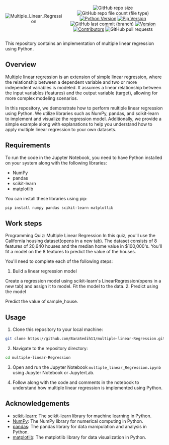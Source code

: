 <div style="display:flex; justify-content: center; align-items: center ; height" 100vh" align=center>

![Multiple_Linear_Regression](https://github.com/BaraSedih11/Multiple-Linear-Regression/assets/98843912/2496ae57-62bc-467f-98be-a48ab9fd7ff6)

   ![GitHub repo size](https://img.shields.io/github/repo-size/BaraSedih11/Multiple-Linear-Regression) ![GitHub repo file count (file type)](https://img.shields.io/github/directory-file-count/BaraSedih11/Multiple-Linear-Regression) [![Python Version](https://img.shields.io/badge/python-3.8-blue)](https://www.python.org/downloads/release/python-380/)
[![Pip Version](https://img.shields.io/badge/pip-21.0-orange)](https://pypi.org/project/pip/21.0/)
 ![GitHub last commit (branch)](https://img.shields.io/github/last-commit/BaraSedih11/Multiple-Linear-Regression/main)
[![Version](https://img.shields.io/badge/version-v1.0.0-blue)](https://github.com/BaraSedih11/Multiple-Linear-Regression/releases/tag/v1.0.0)
[![Contributors](https://img.shields.io/github/contributors/BaraSedih11/Multiple-Linear-Regression)](https://github.com/BaraSedih11/Multiple-Linear-Regression/graphs/contributors)
![GitHub pull requests](https://img.shields.io/github/issues-pr-raw/BaraSedih11/Multiple-Linear-Regression)
<!-- ![GitHub issues](https://img.shields.io/github/issues-raw/BaraSedih11/Bookstore)  -->
</div>


This repository contains an implementation of multiple linear regression using Python.

## Overview

Multiple linear regression is an extension of simple linear regression, where the relationship between a dependent variable and two or more independent variables is modeled. It assumes a linear relationship between the input variables (features) and the output variable (target), allowing for more complex modeling scenarios.

In this repository, we demonstrate how to perform multiple linear regression using Python. We utilize libraries such as NumPy, pandas, and scikit-learn to implement and visualize the regression model. Additionally, we provide a simple example along with explanations to help you understand how to apply multiple linear regression to your own datasets.

## Requirements

To run the code in the Jupyter Notebook, you need to have Python installed on your system along with the following libraries:

- NumPy
- pandas
- scikit-learn
- matplotlib

You can install these libraries using pip:

```bash
pip install numpy pandas scikit-learn matplotlib

```

## Work steps
Programming Quiz: Multiple Linear Regression
In this quiz, you'll use the California housing dataset(opens in a new tab). The dataset consists of 8 features of 20,640 houses and the median home value in $100,000's. You'll fit a model on the 8 features to predict the value of the houses.

You'll need to complete each of the following steps:

1. Build a linear regression model

Create a regression model using scikit-learn's LinearRegression(opens in a new tab) and assign it to model.
Fit the model to the data.
2. Predict using the model

Predict the value of sample_house.

## Usage

1. Clone this repository to your local machine:

```bash
git clone https://github.com/BaraSedih11/multiple-linear-Regression.git
```

2. Navigate to the repository directory:

```bash
cd multiple-linear-Regression
```

3. Open and run the Jupyter Notebook `multiple_linear_Regression.ipynb` using Jupyter Notebook or JupyterLab.

4. Follow along with the code and comments in the notebook to understand how multiple linear regression is implemented using Python.


## Acknowledgements

- [scikit-learn](https://scikit-learn.org/): The scikit-learn library for machine learning in Python.
- [NumPy](https://numpy.org/): The NumPy library for numerical computing in Python.
- [pandas](https://pandas.pydata.org/): The pandas library for data manipulation and analysis in Python.
- [matplotlib](https://matplotlib.org/): The matplotlib library for data visualization in Python.
